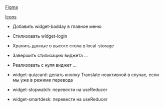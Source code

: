 [Figma](https://www.figma.com/design/o5S5psXWPZjW9vdcTn3xSO/100-Pixel-Perfect-Widgets--Community-?node-id=1-60&p=f&t=vuWc8wo5IuKEUAVw-0)

[Icons](https://www.figma.com/design/A7cBFgLJVUNEdxWt2hRuq1/Iconixto-icons-v2.4.1--Free----3500--icons--Community-?node-id=1-2&p=f&t=3vYdpikWBQrUkuvk-0)

- Добавить widget-badday в главное меню
- Стилизовать widget-login
- Хранить данные о высоте стола в local-storage
- Завершить стилизацию виджета ...
- Реализовать с нуля виджет ...


- widget-quizcard: делать кнопку Translate неактивной в случае, если мы уже в режиме перевода
- widget-stopwatch: перевести на useReducer
- widget-smartdesk: перевести на useReducer